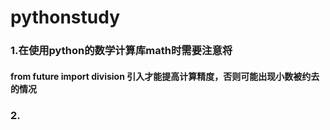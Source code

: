 # pythonstudy
### 1.在使用python的数学计算库math时需要注意将
#### from __future__ import division 引入才能提高计算精度，否则可能出现小数被约去的情况 
### 2.